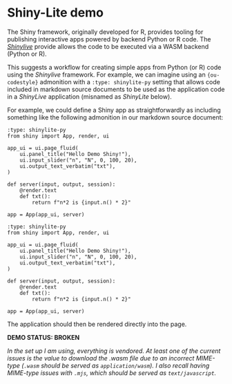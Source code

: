 # Shiny-Lite demo

The Shiny framework, originally developed for R, provides tooling for publishing interactive apps powered by backend Python or R code. The [*Shinylive*](https://shiny.posit.co/py/docs/shinylive.html) provide allows the code to be executed via a WASM backend (Python or R).
 
This suggests a workflow for creating simple apps from Python (or R) code using the *Shinylive* framework. For example, we can imagine using an `{ou-codestyle}` admonition with a `:type: shinylite-py` setting that allows code included in markdown source documents to be used as the application code in a *ShinyLive* application (misnamed as *ShinyLite* below).

For example, we could define a Shiny app as straightforwardly as including something like the following admonition in our markdown source document:

```{ou-codestyle} python
:type: shinylite-py
from shiny import App, render, ui

app_ui = ui.page_fluid(
    ui.panel_title("Hello Demo Shiny!"),
    ui.input_slider("n", "N", 0, 100, 20),
    ui.output_text_verbatim("txt"),
)

def server(input, output, session):
    @render.text
    def txt():
        return f"n*2 is {input.n() * 2}"

app = App(app_ui, server)

```

```{ou-codestyle} python
:type: shinylite-py
from shiny import App, render, ui

app_ui = ui.page_fluid(
    ui.panel_title("Hello Demo Shiny!"),
    ui.input_slider("n", "N", 0, 100, 20),
    ui.output_text_verbatim("txt"),
)

def server(input, output, session):
    @render.text
    def txt():
        return f"n*2 is {input.n() * 2}"

app = App(app_ui, server)

```

The application should then be rendered directly into the page.

__DEMO STATUS: BROKEN__

*In the set up I am using, everything is vendored. At least one of the current issues is the value to download the .wasm file due to an incorrect MIME-type (`.wasm` should be served as `application/wasm`). I also recall having MIME-type issues with `.mjs`, which should be served as `text/javascript`.*
